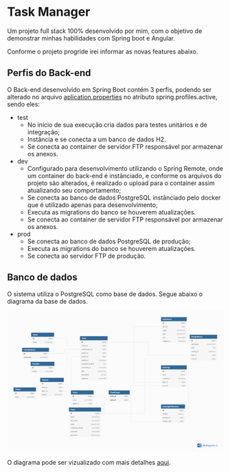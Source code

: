 # Task Manager

Um projeto full stack 100% desenvolvido por mim, com o objetivo de demonstrar minhas habilidades com Spring boot e Angular.

Conforme o projeto progride irei informar as novas features abaixo.

## Perfis do Back-end

O Back-end desenvolvido em Spring Boot contém 3 perfis, podendo ser alterado no arquivo [aplication.properties](/api/src/main/resources/application.properties) no atributo spring.profiles.active, sendo eles:

- test
    - No início de sua execução cria dados para testes unitários e de integração;
    - Instância e se conecta a um banco de dados H2.
    - Se conecta ao container de servidor FTP responsável por armazenar os anexos.
- dev
    - Configurado para desenvolvimento utilizando o Spring Remote, onde um container do back-end é instânciado, e conforme os arquivos do projeto são alterados, é realizado o upload para o container assim atualizando seu comportamento;
    - Se conecta ao banco de dados PostgreSQL instânciado pelo docker que é utilizado apenas para desenvolvimento;
    - Executa as migrations do banco se houverem atualizações.
    - Se conecta ao container de servidor FTP responsável por armazenar os anexos.
- prod
    - Se conecta ao banco de dados PostgreSQL de produção;
    - Executa as migrations do banco se houverem atualizações.
    - Se conecta ao servidor FTP de produção.


## Banco de dados

O sistema utiliza o PostgreSQL como base de dados. Segue abaixo o diagrama da base de dados.

![diagram](/api/docs/DatabaseDiagram.png)

O diagrama pode ser vizualizado com mais detalhes [aqui](https://dbdiagram.io/d/62362e4ebed6183873c38a3f).
